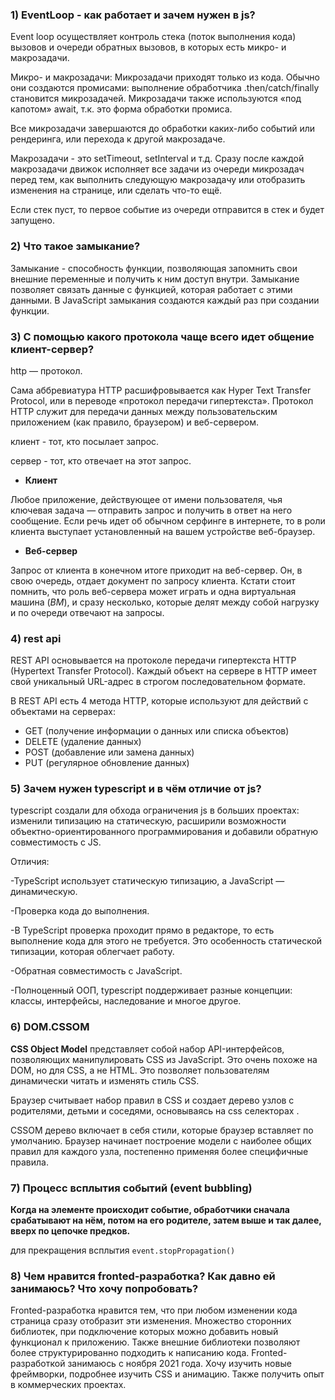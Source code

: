 ### 1) EventLoop - как работает и зачем нужен в js?

Event loop осуществляет контроль стека (поток выполнения кода) вызовов и очереди обратных вызовов, в которых есть микро- и макрозадачи.

Микро- и макрозадачи:
Микрозадачи приходят только из кода. Обычно они создаются промисами: выполнение обработчика .then/catch/finally становится микрозадачей. Микрозадачи также используются «под капотом» await, т.к. это форма обработки промиса.

Все микрозадачи завершаются до обработки каких-либо событий или рендеринга, или перехода к другой макрозадаче.

Макрозадачи - это setTimeout, setInterval и т.д.
Сразу после каждой макрозадачи движок исполняет все задачи из очереди микрозадач перед тем, как выполнить следующую макрозадачу или отобразить изменения на странице, или сделать что-то ещё.

Если стек пуст, то первое событие из очереди отправится в стек и будет запущено.

### 2) Что такое замыкание?

Замыкание - способность функции, позволяющая запомнить свои внешние переменные и получить к ним доступ внутри. Замыкание позволяет связать данные с функцией, которая работает с этими данными. В JavaScript замыкания создаются каждый раз при создании функции.

### 3) С помощью какого протокола чаще всего идет общение клиент-сервер?

http — протокол.

Сама аббревиатура HTTP расшифровывается как Hyper Text Transfer Protocol, или в переводе «протокол передачи гипертекста». Протокол HTTP служит для передачи данных между пользовательским приложением (как правило, браузером) и веб-сервером.

клиент - тот, кто посылает запрос.

сервер - тот, кто отвечает на этот запрос.

- **Клиент**

Любое приложение, действующее от имени пользователя, чья ключевая задача — отправить запрос и получить в ответ на него сообщение. Если речь идет об обычном серфинге в интернете, то в роли клиента выступает установленный на вашем устройстве веб-браузер.

- **Веб-сервер**

Запрос от клиента в конечном итоге приходит на веб-сервер. Он, в свою очередь, отдает документ по запросу клиента. Кстати стоит помнить, что роль веб-сервера может играть и одна виртуальная машина (_ВМ_), и сразу несколько, которые делят между собой нагрузку и по очереди отвечают на запросы.

### 4) rest api

REST API основывается на протоколе передачи гипертекста HTTP (Hypertext Transfer Protocol). Каждый объект на сервере в HTTP имеет свой уникальный URL-адрес в строгом последовательном формате.

В REST API есть 4 метода HTTP, которые используют для действий с объектами на серверах:

- GET (получение информации о данных или списка объектов)
- DELETE (удаление данных)
- POST (добавление или замена данных)
- PUT (регулярное обновление данных)

### 5) Зачем нужен typescript и в чём отличие от js?

typescript создали для обхода ограничения js в больших проектах: изменили типизацию на статическую, расширили возможности объектно-ориентированного программирования и добавили обратную совместимость с JS.

Отличия:

-TypeScript использует статическую типизацию, а JavaScript — динамическую.

-Проверка кода до выполнения.

-В TypeScript проверка проходит прямо в редакторе, то есть выполнение кода для этого не требуется. Это особенность статической типизации, которая облегчает работу.

-Обратная совместимость с JavaScript.

-Полноценный ООП, typescript поддерживает разные концепции: классы, интерфейсы, наследование и многое другое.

### 6) DOM.CSSOM

**CSS Object Model** представляет собой набор API-интерфейсов, позволяющих манипулировать CSS из JavaScript. Это очень похоже на DOM, но для CSS, а не HTML. Это позволяет пользователям динамически читать и изменять стиль CSS.

Браузер считывает набор правил в CSS и создает дерево узлов с родителями, детьми и соседями, основываясь на css селекторах .

CSSOM дерево включает в себя стили, которые браузер вставляет по умолчанию. Браузер начинает построение модели с наиболее общих правил для каждого узла, постепенно применяя более специфичные правила.

### 7) Процесс всплытия событий (event bubbling)

**Когда на элементе происходит событие, обработчики сначала
срабатывают на нём, потом на его родителе, затем выше и так далее, вверх
по цепочке предков.**

для прекращения всплытия `event.stopPropagation()`

### 8) Чем нравится fronted-разработка? Как давно ей занимаюсь? Что хочу попробовать?

Fronted-разработка нравится тем, что при любом изменении кода страница сразу отобразит эти изменения. Множество сторонних библиотек, при подключение которых можно добавить новый функционал к приложению. Также внешние библиотеки позволяют более структурированно подходить к написанию кода. Fronted-разработкой занимаюсь с ноября 2021 года. Хочу изучить новые фреймворки, подробнее изучить CSS и анимацию. Также получить опыт в коммерческих проектах.

